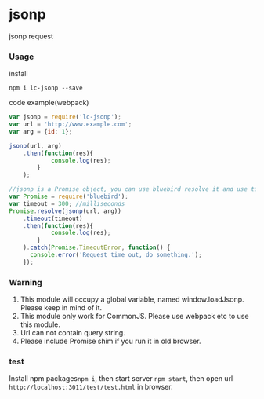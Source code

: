 # jsonp
jsonp request

### Usage

install

```npm i lc-jsonp --save```

code example(webpack)
```js
var jsonp = require('lc-jsonp');
var url = 'http://www.example.com';
var arg = {id: 1};

jsonp(url, arg)
    .then(function(res){
            console.log(res);
        }
    );

//jsonp is a Promise object, you can use bluebird resolve it and use timeout function.
var Promise = require('bluebird');
var timeout = 300; //milliseconds
Promise.resolve(jsonp(url, arg))
    .timeout(timeout)
    .then(function(res){
            console.log(res);
        }
    ).catch(Promise.TimeoutError, function() {
      console.error('Request time out, do something.');
    });
```
### Warning
1. This module will occupy a global variable, named window.loadJsonp. Please keep in mind of it.
2. This module only work for CommonJS. Please use webpack etc to use this module.
3. Url can not contain query string.
4. Please include Promise shim if you run it in old browser.

### test
Install npm packages```npm i```, then start server ```npm start```, then open url ```http://localhost:3011/test/test.html``` in browser.
